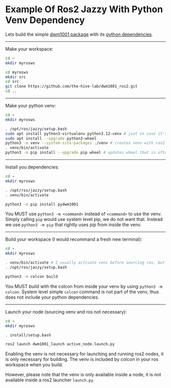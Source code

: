 # Example Of Ros2 Jazzy With Python Venv Dependency

Lets build the simple [dwm1001 package](https://github.com/the-hive-lab/dwm1001_ros2/tree/integration) with its [python dependencies](https://pypi.org/project/pydwm1001/).

---
Make your workspace:
```bash
cd ~
mkdir myrosws

cd myrosws
mkdir src
cd src
git clone https://github.com/the-hive-lab/dwm1001_ros2.git
cd ..
```

---
Make your python venv:
```bash
cd ~
mkdir myrosws

. /opt/ros/jazzy/setup.bash
sudo apt install python3-virtualenv python3.12-venv # just in case it's missing
sudo apt install --upgrade python3-wheel
python3 -m venv --system-site-packages ./venv # creates venv with ros2 pkg included and frozen
. venv/bin/activate
python3 -m pip install --upgrade pip wheel # updates wheel that is often outdated
```

---
Install you dependencies:
```bash
cd ~
mkdir myrosws

. /opt/ros/jazzy/setup.bash
. venv/bin/activate

python3 -m pip install pydwm1001
```

You MUST use `python3 -m <command>` instead of `<command>` to use the venv. Simply calling `pip` would use system level pip, we do not want that. Instead we use `python3 -m pip` that rightly uses pip from inside the venv.

---
Build your workspace (I would recommand a fresh new terminal):
```bash
cd ~
mkdir myrosws

. venv/bin/activate # I usually activate venv before sourcing ros, but the order should not matter
. /opt/ros/jazzy/setup.bash

python3 -m colcon build
```

You MUST build with the colcon from inside your venv by using `python3 -m colcon`. System level simple `colcon` command is not part of the venv, thus does not include your python dependencies.

---
Launch your node (sourcing venv and ros not necessary):
```bash
cd ~
mkdir myrosws

. install/setup.bash

ros2 launch dwm1001_launch active_node.launch.py
```

Enabling the venv is not necessary for launching and running ros2 nodes, it is only necessary for building. The venv is included by colcon in your ros workspace when you build.

However, please note that the venv is only available inside a node, it is not available inside a ros2 launcher `launch.py`.
